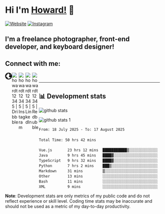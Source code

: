 # Hi I'm [Howard!][website] 👋

[![Website](https://img.shields.io/website?label=howardt12345.com&style=for-the-badge&url=https%3A%2F%2Fhowardt12345.com)](https://howardt12345.com)
[![Instagram](https://img.shields.io/badge/instagram-%23E4405F.svg?&style=for-the-badge&logo=instagram&logoColor=white)](https://instagram.com/howardt12345)

I'm a freelance photographer, front-end developer, and keyboard designer!
---

## Connect with me:

[<img align="left" alt="howardt12345.com" width="22px" src="https://raw.githubusercontent.com/iconic/open-iconic/master/svg/globe.svg" />][website]
[<img align="left" alt="howardt12345 | Dribbble" width="22px" src="https://cdn.jsdelivr.net/npm/simple-icons@v3/icons/dribbble.svg" />][dribbble]
[<img align="left" alt="howardt12345 | Instagram" width="22px" src="https://cdn.jsdelivr.net/npm/simple-icons@v3/icons/instagram.svg" />][instagram]
[<img align="left" alt="howardt12345 | LinkedIn" width="22px" src="https://cdn.jsdelivr.net/npm/simple-icons@v3/icons/linkedin.svg" />][linkedin]
[<img align="left" alt="howardt12345 | Redbubble" width="22px" src="https://cdn.jsdelivr.net/npm/simple-icons@v3/icons/redbubble.svg" />][redbubble]

<br />

---

## 📊 Development stats

![github stats](https://github-readme-stats.vercel.app/api?username=howardt12345&show_icons=true&hide_border=true&theme=dark&hide=contribs,issues)

![github stats 1](https://github-readme-stats.vercel.app/api/top-langs?username=howardt12345&langs_count=8&show_icons=true&hide_border=true&theme=dark&layout=compact)

<!--START_SECTION:waka-->

```txt
From: 18 July 2025 - To: 17 August 2025

Total Time: 50 hrs 42 mins

Vue.js       23 hrs 12 mins  ███████████▒░░░░░░░░░░░░░   45.58 %
Java         9 hrs 45 mins   ████▓░░░░░░░░░░░░░░░░░░░░   19.17 %
TypeScript   9 hrs 32 mins   ████▓░░░░░░░░░░░░░░░░░░░░   18.73 %
Python       7 hrs 2 mins    ███▒░░░░░░░░░░░░░░░░░░░░░   13.84 %
Markdown     31 mins         ▒░░░░░░░░░░░░░░░░░░░░░░░░   01.03 %
Other        13 mins         ░░░░░░░░░░░░░░░░░░░░░░░░░   00.44 %
Bash         11 mins         ░░░░░░░░░░░░░░░░░░░░░░░░░   00.38 %
XML          9 mins          ░░░░░░░░░░░░░░░░░░░░░░░░░   00.31 %
```

<!--END_SECTION:waka-->

**Note**: Development stats are only metrics of my public code and do not reflect experience or skill level. Coding time stats may be inaccurate and should not be used as a metric of my day-to-day productivity.

[website]: https://howardt12345.com
[dribbble]: https://dribbble.com/howardt12345
[instagram]: https://instagram.com/howardt12345
[linkedin]: https://linkedin.com/in/howardt12345
[redbubble]: https://www.redbubble.com/people/howardt12345/
